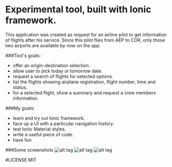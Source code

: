 # Experimental tool, built with Ionic framework.

This application was created as request for an airline pilot to get information of flights after his service.
Since this pilot flies from AEP to COR, only those two airports are available by now on the app.

###Tool's goals:
- offer an origin-destination selection.
- allow user to pick today or tomorrow date.
- request a search of flights for selected options.
- list the flights showing airplane registration, flight number, time and status.
- for a selected flight, show a summary and request a crew members information.

###My goals:
- learn and try out Ionic framework.
- face up a UI with a particular navigation history.
- test Ionic Material styles.
- write a useful piece of code.
- have fun

###Some screenshots
![alt tag](https://github.com/Cosmitar/Flishup/tree/master/resources/screenshots/Screenshot_route.png)
![alt tag](https://github.com/Cosmitar/Flishup/tree/master/resources/screenshots/Screenshot_list.png)
![alt tag](https://github.com/Cosmitar/Flishup/tree/master/resources/screenshots/Screenshot_flight.png)


#LICENSE
MIT